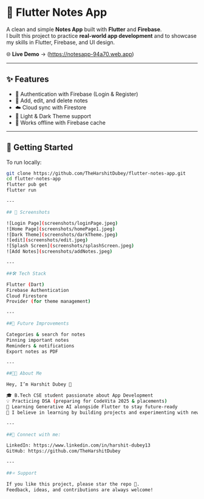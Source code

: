 # 📝 Flutter Notes App  

A clean and simple **Notes App** built with **Flutter** and **Firebase**.  
I built this project to practice **real-world app development** and to showcase my skills in Flutter, Firebase, and UI design.  

🌐 **Live Demo** → (https://notesapp-94a70.web.app)  

---

## ✨ Features  
- 🔐 Authentication with Firebase (Login & Register)  
- 📝 Add, edit, and delete notes  
- ☁️ Cloud sync with Firestore  
- 🎨 Light & Dark Theme support  
- 📶 Works offline with Firebase cache  

---

## 🚀 Getting Started  
To run locally:  
```bash
git clone https://github.com/TheHarshitDubey/flutter-notes-app.git
cd flutter-notes-app
flutter pub get
flutter run

---

## 📸 Screenshots

![Login Page](screenshots/loginPage.jpeg)
![Home Page](screenshots/homePage1.jpeg)
![Dark Theme](screenshots/darkTheme.jpeg)
![edit](screenshots/edit.jpeg)
![Splash Screen](screenshots/splashScreen.jpeg)
![Add Notes](screenshots/addNotes.jpeg)

---

##🛠️ Tech Stack

Flutter (Dart)
Firebase Authentication
Cloud Firestore
Provider (for theme management)

---

##📌 Future Improvements

Categories & search for notes
Pinning important notes
Reminders & notifications
Export notes as PDF

---

##👨‍💻 About Me

Hey, I’m Harshit Dubey 👋

🎓 B.Tech CSE student passionate about App Development
💡 Practicing DSA (preparing for CodeVita 2025 & placements)
🤖 Learning Generative AI alongside Flutter to stay future-ready
🚀 I believe in learning by building projects and experimenting with new tech

---

##📌 Connect with me:

LinkedIn: https://www.linkedin.com/in/harshit-dubey13
GitHub: https://github.com/TheHarshitDubey

---

##⭐ Support

If you like this project, please star the repo 🌟.
Feedback, ideas, and contributions are always welcome!
